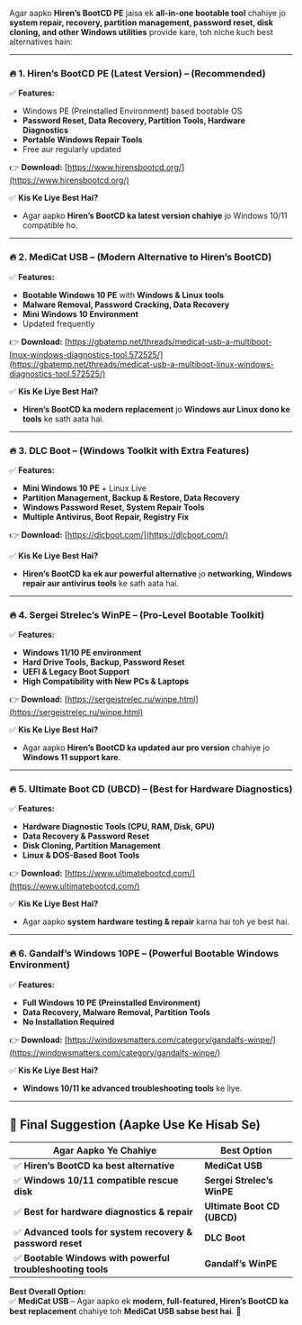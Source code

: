 Agar aapko **Hiren’s BootCD PE** jaisa ek **all-in-one bootable tool** chahiye jo **system repair, recovery, partition management, password reset, disk cloning, and other Windows utilities** provide kare, toh niche kuch best alternatives hain:  

---

### 🔥 **1. Hiren’s BootCD PE (Latest Version)** – (Recommended)  
✅ **Features:**  
- Windows PE (Preinstalled Environment) based bootable OS  
- **Password Reset, Data Recovery, Partition Tools, Hardware Diagnostics**  
- **Portable Windows Repair Tools**  
- Free aur regularly updated  

👉 **Download:** [https://www.hirensbootcd.org/](https://www.hirensbootcd.org/)  

✅ **Kis Ke Liye Best Hai?**  
- Agar aapko **Hiren’s BootCD ka latest version chahiye** jo Windows 10/11 compatible ho.  

---

### 🔥 **2. MediCat USB** – (Modern Alternative to Hiren’s BootCD)  
✅ **Features:**  
- **Bootable Windows 10 PE** with **Windows & Linux tools**  
- **Malware Removal, Password Cracking, Data Recovery**  
- **Mini Windows 10 Environment**  
- Updated frequently  

👉 **Download:** [https://gbatemp.net/threads/medicat-usb-a-multiboot-linux-windows-diagnostics-tool.572525/](https://gbatemp.net/threads/medicat-usb-a-multiboot-linux-windows-diagnostics-tool.572525/)  

✅ **Kis Ke Liye Best Hai?**  
- **Hiren’s BootCD ka modern replacement** jo **Windows aur Linux dono ke tools** ke sath aata hai.  

---

### 🔥 **3. DLC Boot** – (Windows Toolkit with Extra Features)  
✅ **Features:**  
- **Mini Windows 10 PE** + Linux Live  
- **Partition Management, Backup & Restore, Data Recovery**  
- **Windows Password Reset, System Repair Tools**  
- **Multiple Antivirus, Boot Repair, Registry Fix**  

👉 **Download:** [https://dlcboot.com/](https://dlcboot.com/)  

✅ **Kis Ke Liye Best Hai?**  
- **Hiren’s BootCD ka ek aur powerful alternative** jo **networking, Windows repair aur antivirus tools** ke sath aata hai.  

---

### 🔥 **4. Sergei Strelec’s WinPE** – (Pro-Level Bootable Toolkit)  
✅ **Features:**  
- **Windows 11/10 PE environment**  
- **Hard Drive Tools, Backup, Password Reset**  
- **UEFI & Legacy Boot Support**  
- **High Compatibility with New PCs & Laptops**  

👉 **Download:** [https://sergeistrelec.ru/winpe.html](https://sergeistrelec.ru/winpe.html)  

✅ **Kis Ke Liye Best Hai?**  
- Agar aapko **Hiren’s BootCD ka updated aur pro version** chahiye jo **Windows 11 support kare**.  

---

### 🔥 **5. Ultimate Boot CD (UBCD)** – (Best for Hardware Diagnostics)  
✅ **Features:**  
- **Hardware Diagnostic Tools (CPU, RAM, Disk, GPU)**  
- **Data Recovery & Password Reset**  
- **Disk Cloning, Partition Management**  
- **Linux & DOS-Based Boot Tools**  

👉 **Download:** [https://www.ultimatebootcd.com/](https://www.ultimatebootcd.com/)  

✅ **Kis Ke Liye Best Hai?**  
- Agar aapko **system hardware testing & repair** karna hai toh ye best hai.  

---

### 🔥 **6. Gandalf’s Windows 10PE** – (Powerful Bootable Windows Environment)  
✅ **Features:**  
- **Full Windows 10 PE (Preinstalled Environment)**  
- **Data Recovery, Malware Removal, Partition Tools**  
- **No Installation Required**  

👉 **Download:** [https://windowsmatters.com/category/gandalfs-winpe/](https://windowsmatters.com/category/gandalfs-winpe/)  

✅ **Kis Ke Liye Best Hai?**  
- **Windows 10/11 ke advanced troubleshooting tools** ke liye.  

---

## 🎯 **Final Suggestion (Aapke Use Ke Hisab Se)**  

| **Agar Aapko Ye Chahiye** | **Best Option** |
|--------------------------|----------------|
| ✅ **Hiren’s BootCD ka best alternative** | **MediCat USB** |
| ✅ **Windows 10/11 compatible rescue disk** | **Sergei Strelec’s WinPE** |
| ✅ **Best for hardware diagnostics & repair** | **Ultimate Boot CD (UBCD)** |
| ✅ **Advanced tools for system recovery & password reset** | **DLC Boot** |
| ✅ **Bootable Windows with powerful troubleshooting tools** | **Gandalf’s WinPE** |

**Best Overall Option:**  
✅ **MediCat USB** – Agar aapko ek **modern, full-featured, Hiren’s BootCD ka best replacement** chahiye toh **MediCat USB sabse best hai**. 🚀
